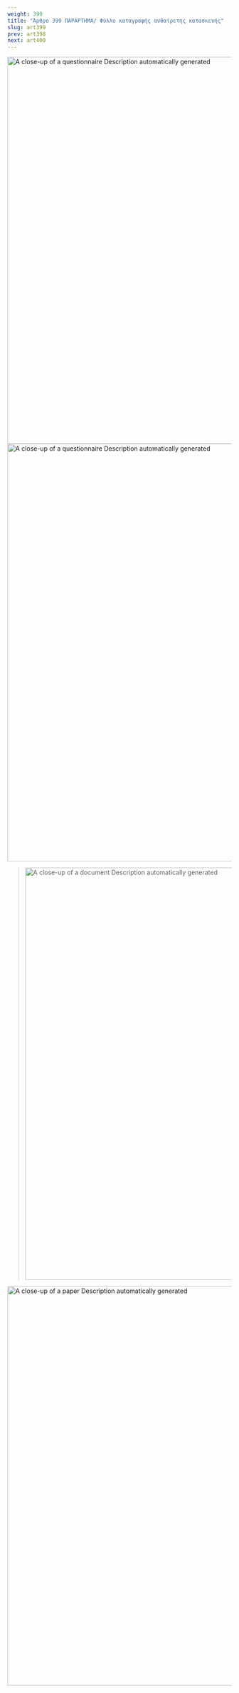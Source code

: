 ```yaml
---
weight: 399
title: "Άρθρο 399 ΠΑΡΑΡΤΗΜΑ/ Φύλλο καταγραφής αυθαίρετης κατασκευής"
slug: art399
prev: art398
next: art400
---
```


<img src="media/image2.jpg" style="width:6.51in;height:9.04in" alt="A close-up of a questionnaire Description automatically generated" />

<img src="media/image3.jpg" style="width:6.77in;height:9.76in" alt="A close-up of a questionnaire Description automatically generated" />

> <img src="media/image4.jpg" style="width:6.6in;height:9.64in" alt="A close-up of a document Description automatically generated" />

<img src="media/image5.jpg" style="width:5.76806in;height:9.3284in" alt="A close-up of a paper Description automatically generated" />


